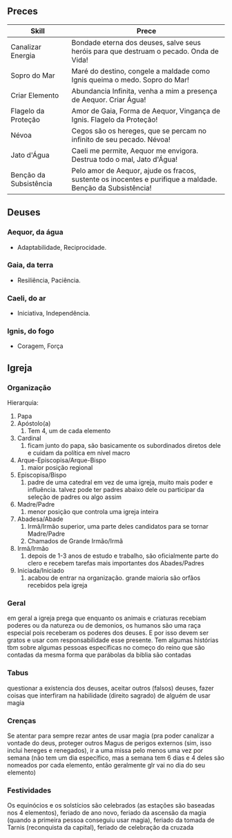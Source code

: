 ## Preces
| Skill                  | Prece                                                                                                      |
| ---------------------- | ---------------------------------------------------------------------------------------------------------- |
| Canalizar Energia      | Bondade eterna dos deuses, salve seus heróis para que destruam o pecado. Onda de Vida!                     |
| Sopro do Mar           | Maré do destino, congele a maldade como Ignis queima o medo. Sopro do Mar!                                 |
| Criar Elemento         | Abundancia Infinita, venha a mim a presença de Aequor. Criar Água!                                         |
| Flagelo da Proteção    | Amor de Gaia, Forma de Aequor, Vingança de Ignis. Flagelo da Proteção!                                     |
| Névoa                  | Cegos são os hereges, que se percam no infinito de seu pecado. Névoa!                                      |
| Jato d'Água            | Caeli me permite, Aequor me envigora. Destrua todo o mal, Jato d'Água!                                     |
| Benção da Subsistência | Pelo amor de Aequor, ajude os fracos, sustente os inocentes e purifique a maldade. Benção da Subsistência! | 

## Deuses
### Aequor, da água
- Adaptabilidade, Reciprocidade.
### Gaia, da terra
- Resiliência, Paciência.
### Caeli, do ar
- Iniciativa, Independência.
### Ignis, do fogo
- Coragem, Força

## Igreja
### Organização
Hierarquia:
1. Papa
2. Apóstolo(a)
	1. Tem 4, um de cada elemento
3. Cardinal 
	1. ficam junto do papa, são basicamente os subordinados diretos dele e cuidam da política em nível macro
4. Arque-Episcopisa/Arque-Bispo
	1. maior posição regional
5. Episcopisa/Bispo
	1. padre de uma catedral em vez de uma igreja, muito mais poder e influência. talvez pode ter padres abaixo dele ou participar da seleção de padres ou algo assim
6. Madre/Padre 
	1. menor posição que controla uma igreja inteira
7. Abadesa/Abade 
	1. Irmã/Irmão superior, uma parte deles candidatos para se tornar Madre/Padre
	2. Chamados de Grande Irmão/Irmã
8. Irmã/Irmão 
	1. depois de 1-3 anos de estudo e trabalho, são oficialmente parte do clero e recebem tarefas mais importantes dos Abades/Padres
9. Iniciada/Iniciado
	1. acabou de entrar na organização. grande maioria são orfãos recebidos pela igreja

### Geral
em geral a igreja prega que enquanto os animais e criaturas recebiam poderes ou da natureza ou de demonios, os humanos são uma raça especial pois receberam os poderes dos deuses. E por isso devem ser gratos e usar com responsabilidade esse presente. Tem algumas histórias tbm sobre algumas pessoas específicas no começo do reino que são contadas da mesma forma que parábolas da biblia são contadas

### Tabus
questionar a existencia dos deuses, aceitar outros (falsos) deuses, fazer coisas que interfiram na habilidade (direito sagrado) de alguém de usar magia

### Crenças
Se atentar para sempre rezar antes de usar magia (pra poder canalizar a vontade do deus, proteger outros Magus de perigos externos (sim, isso inclui hereges e renegados), ir a uma missa pelo menos uma vez por semana (não tem um dia específico, mas a semana tem 6 dias e 4 deles são nomeados por cada elemento, então geralmente glr vai no dia do seu elemento)

### Festividades
Os equinócios e os solstícios são celebrados (as estações são baseadas nos 4 elementos), feriado de ano novo, feriado da ascensão da magia (quando a primeira pessoa conseguiu usar magia), feriado da tomada de Tarnis (reconquista da capital), feriado de celebração da cruzada
